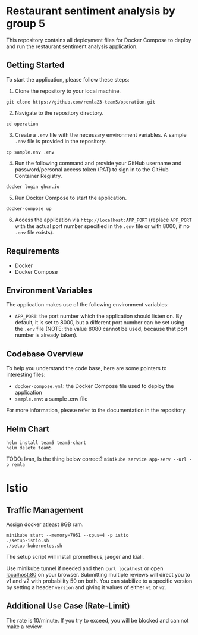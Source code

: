 # Restaurant sentiment analysis by group 5

This repository contains all deployment files for Docker Compose to deploy and run the restaurant sentiment analysis application.

## Getting Started

To start the application, please follow these steps:

1. Clone the repository to your local machine.
```
git clone https://github.com/remla23-team5/operation.git
```
2. Navigate to the repository directory.
```
cd operation
```
3. Create a `.env` file with the necessary environment variables. A sample `.env` file is provided in the repository.
```
cp sample.env .env
```
4. Run the following command and provide your GitHub username and password/personal access token (PAT) to sign in to the GitHub Container Registry.
```
docker login ghcr.io
```
5. Run Docker Compose to start the application.
```
docker-compose up
```
6. Access the application via `http://localhost:APP_PORT` (replace `APP_PORT` with the actual port number specified in the `.env` file or with 8000, if no `.env` file exists).

## Requirements

- Docker
- Docker Compose

## Environment Variables

The application makes use of the following environment variables:

- `APP_PORT`: the port number which the application should listen on. By default, it is set to 8000, but a different port number can be set using the `.env` file (NOTE: the value 8080 cannot be used, because that port number is already taken).

## Codebase Overview

To help you understand the code base, here are some pointers to interesting files:

- `docker-compose.yml`: the Docker Compose file used to deploy the application
- `sample.env`: a sample .env file

For more information, please refer to the documentation in the repository.

## Helm Chart

```
helm install team5 team5-chart
helm delete team5
```

TODO: Ivan, Is the thing below correct?
`minikube service app-serv --url -p remla`

# Istio

## Traffic Management

Assign docker atleast 8GB ram.

```
minikube start --memory=7951 --cpus=4 -p istio
./setup-istio.sh
./setup-kubernetes.sh
```

The setup script will install prometheus, jaeger and kiali.

Use minikube tunnel if needed and then `curl localhost` or open [localhost:80](http://localhost/) on your browser. Submitting multiple reviews will direct you to v1 and v2 with probability 50 on both. You can stabilize to a specific version by setting a header `version` and giving it values of either `v1` or `v2`.

## Additional Use Case (Rate-Limit)

The rate is 10/minute. If you try to exceed, you will be blocked and can not make a review.

